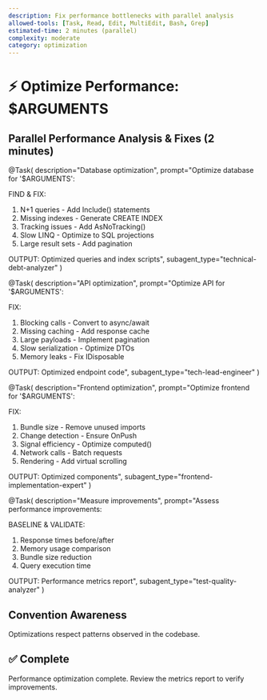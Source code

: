 ```yaml
---
description: Fix performance bottlenecks with parallel analysis
allowed-tools: [Task, Read, Edit, MultiEdit, Bash, Grep]
estimated-time: 2 minutes (parallel)
complexity: moderate
category: optimization
---
```


# ⚡ Optimize Performance: $ARGUMENTS

## Parallel Performance Analysis & Fixes (2 minutes)

@Task(
  description="Database optimization",
  prompt="Optimize database for '$ARGUMENTS':
  
  FIND & FIX:
  1. N+1 queries - Add Include() statements
  2. Missing indexes - Generate CREATE INDEX
  3. Tracking issues - Add AsNoTracking()
  4. Slow LINQ - Optimize to SQL projections
  5. Large result sets - Add pagination
  
  OUTPUT: Optimized queries and index scripts",
  subagent_type="technical-debt-analyzer"
)

@Task(
  description="API optimization",
  prompt="Optimize API for '$ARGUMENTS':
  
  FIX:
  1. Blocking calls - Convert to async/await
  2. Missing caching - Add response cache
  3. Large payloads - Implement pagination
  4. Slow serialization - Optimize DTOs
  5. Memory leaks - Fix IDisposable
  
  OUTPUT: Optimized endpoint code",
  subagent_type="tech-lead-engineer"
)

@Task(
  description="Frontend optimization",
  prompt="Optimize frontend for '$ARGUMENTS':
  
  FIX:
  1. Bundle size - Remove unused imports
  2. Change detection - Ensure OnPush
  3. Signal efficiency - Optimize computed()
  4. Network calls - Batch requests
  5. Rendering - Add virtual scrolling
  
  OUTPUT: Optimized components",
  subagent_type="frontend-implementation-expert"
)

@Task(
  description="Measure improvements",
  prompt="Assess performance improvements:
  
  BASELINE & VALIDATE:
  1. Response times before/after
  2. Memory usage comparison
  3. Bundle size reduction
  4. Query execution time
  
  OUTPUT: Performance metrics report",
  subagent_type="test-quality-analyzer"
)

## Convention Awareness

Optimizations respect patterns observed in the codebase.

## ✅ Complete
Performance optimization complete. Review the metrics report to verify improvements.